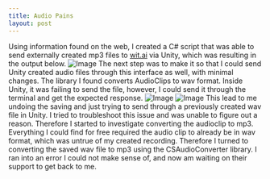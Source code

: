 ```yaml
---
title: Audio Pains
layout: post
---
```

Using information found on the web, I created a C# script that was able to send externally created mp3 files to [wit.ai](https://wit.ai) via Unity, which was resulting in the output below.
![Image](https://i.imgur.com/8Yr3FgR.png)
The next step was to make it so that I could send Unity created audio files through this interface as well, with minimal changes. The library I found converts AudioClips to wav format. Inside Unity, it was failing to send the file, however, I could send it through the terminal and get the expected response.
![Image](https://i.imgur.com/O5ldJu1.png)
![Image](https://i.imgur.com/gYkqkMv.png)
This lead to me undoing the saving and just trying to send through a previously created wav file in Unity.
I tried to troubleshoot this issue and was unable to figure out a reason. Therefore I started to investigate converting the audioclip to mp3. Everything I could find for free required the audio clip to already be in wav format, which was untrue  of my created recording. Therefore I turned to converting the saved wav file to mp3 using the CSAudioConverter library. I ran into an error I could not make sense of, and now am waiting on their support to get back to me.
